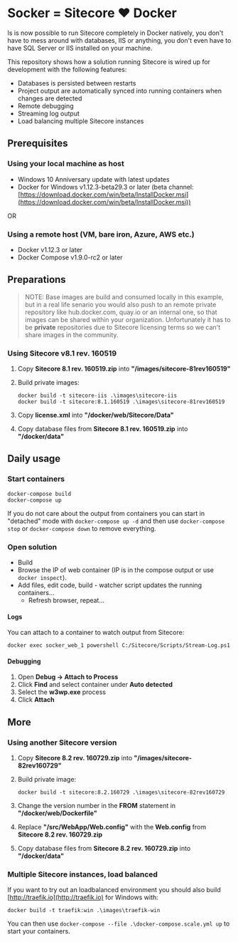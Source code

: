 # Socker = Sitecore :heart: Docker

Is is now possible to run Sitecore completely in Docker natively, you don't have to mess around with databases, IIS or anything, you don't even have to have SQL Server or IIS installed on your machine.

This repository shows how a solution running Sitecore is wired up for development with the following features:

- Databases is persisted between restarts
- Project output are automatically synced into running containers when changes are detected
- Remote debugging
- Streaming log output
- Load balancing multiple Sitecore instances

## Prerequisites

### Using your local machine as host

- Windows 10 Anniversary update with latest updates
- Docker for Windows v1.12.3-beta29.3 or later (beta channel: [https://download.docker.com/win/beta/InstallDocker.msi](https://download.docker.com/win/beta/InstallDocker.msi))

OR

### Using a remote host (VM, bare iron, Azure, AWS etc.)

- Docker v1.12.3 or later
- Docker Compose v1.9.0-rc2 or later

## Preparations

>NOTE: Base images are build and consumed locally in this example, but in a real life senario you would also push to an remote private repository like
hub.docker.com, quay.io or an internal one, so that images can be shared within your organization.
Unfortunately it has to be **private** repositories due to Sitecore licensing terms so we can't share images in the community.

### Using Sitecore v8.1 rev. 160519

1. Copy **Sitecore 8.1 rev. 160519.zip** into **"/images/sitecore-81rev160519"**
1. Build private images:

    ```text
    docker build -t sitecore-iis .\images\sitecore-iis
    docker build -t sitecore:8.1.160519 .\images\sitecore-81rev160519
    ```

1. Copy **license.xml** into **"/docker/web/Sitecore/Data"**
1. Copy database files from **Sitecore 8.1 rev. 160519.zip** into **"/docker/data"**

## Daily usage

### Start containers

```text
docker-compose build
docker-compose up
```

If you do not care about the output from containers you can start in "detached" mode with `docker-compose up -d` and then use `docker-compose stop` or `docker-compose down` to remove everything.

### Open solution

- Build
- Browse the IP of web container (IP is in the compose output or use `docker inspect`).
- Add files, edit code, build - watcher script updates the running containers...
  - Refresh browser, repeat...

#### Logs

You can attach to a container to watch output from Sitecore:

```text
docker exec socker_web_1 powershell C:/Sitecore/Scripts/Stream-Log.ps1
```

#### Debugging

1. Open **Debug -> Attach to Process**
1. Click **Find** and select container under **Auto detected**
1. Select the **w3wp.exe** process
1. Click **Attach**

## More

### Using another Sitecore version

1. Copy **Sitecore 8.2 rev. 160729.zip** into **"/images/sitecore-82rev160729"**
1. Build private image:

    ```text
    docker build -t sitecore:8.2.160729 .\images\sitecore-82rev160729
    ```

1. Change the version number in the **FROM** statement in **"/docker/web/Dockerfile"**
1. Replace **"/src/WebApp/Web.config"** with the **Web.config** from **Sitecore 8.2 rev. 160729.zip**
1. Copy database files from **Sitecore 8.2 rev. 160729.zip** into **"/docker/data"**

### Multiple Sitecore instances, load balanced

If you want to try out an loadbalanced environment you should also build [http://traefik.io](http://traefik.io) for Windows with:

```text
docker build -t traefik:win .\images\traefik-win
```

You can then use `docker-compose --file .\docker-compose.scale.yml up` to start your containers.
